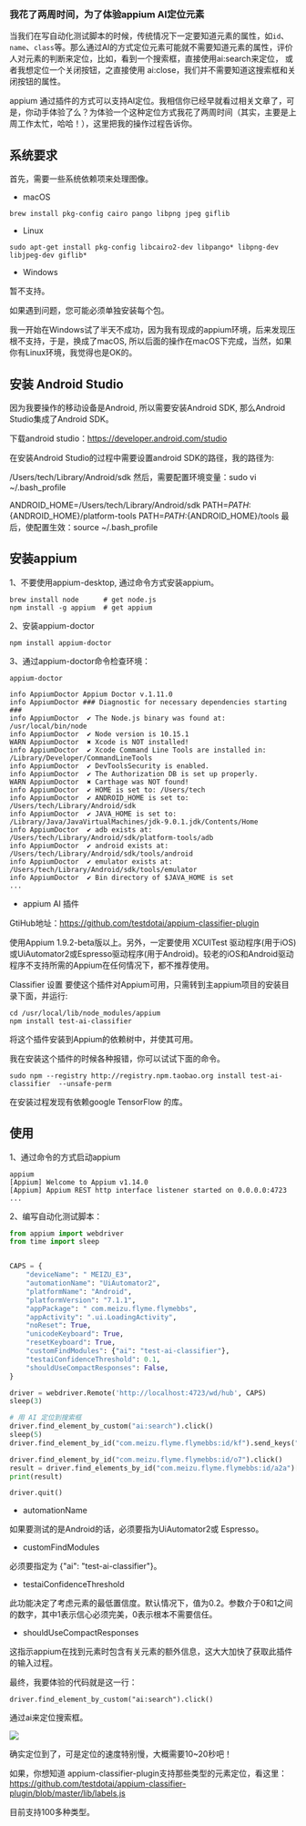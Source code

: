 ### 我花了两周时间，为了体验appium AI定位元素

当我们在写自动化测试脚本的时候，传统情况下一定要知道元素的属性，如`id`、`name`、`class`等。那么通过AI的方式定位元素可能就不需要知道元素的属性，评价人对元素的判断来定位，比如，看到一个搜索框，直接使用ai:search来定位， 或者我想定位一个关闭按钮，之直接使用 ai:close，我们并不需要知道这搜索框和关闭按钮的属性。

appium 通过插件的方式可以支持AI定位。我相信你已经早就看过相关文章了，可是，你动手体验了么？为体验一个这种定位方式我花了两周时间（其实，主要是上周工作太忙，哈哈！），这里把我的操作过程告诉你。



## 系统要求

首先，需要一些系统依赖项来处理图像。

* macOS

```shell
brew install pkg-config cairo pango libpng jpeg giflib
```

* Linux


```shell
sudo apt-get install pkg-config libcairo2-dev libpango* libpng-dev libjpeg-dev giflib*
```

* Windows

暂不支持。

如果遇到问题，您可能必须单独安装每个包。

我一开始在Windows试了半天不成功，因为我有现成的appium环境，后来发现压根不支持，于是，换成了macOS, 所以后面的操作在macOS下完成，当然，如果你有Linux环境，我觉得也是OK的。

## 安装 Android Studio

因为我要操作的移动设备是Android, 所以需要安装Android SDK, 那么Android Studio集成了Android SDK。

下载android studio：https://developer.android.com/studio

在安装Android Studio的过程中需要设置android SDK的路径，我的路径为:

/Users/tech/Library/Android/sdk
然后，需要配置环境变量：sudo vi ~/.bash_profile

ANDROID_HOME=/Users/tech/Library/Android/sdk
PATH=${PATH}:${ANDROID_HOME}/platform-tools
PATH=${PATH}:${ANDROID_HOME}/tools
最后，使配置生效：source ~/.bash_profile


## 安装appium

1、不要使用appium-desktop, 通过命令方式安装appium。

```shell
brew install node      # get node.js
npm install -g appium  # get appium
```

2、安装appium-doctor

```shell
npm install appium-doctor
```

3、通过appium-doctor命令检查环境：

```shell
appium-doctor

info AppiumDoctor Appium Doctor v.1.11.0
info AppiumDoctor ### Diagnostic for necessary dependencies starting ###
info AppiumDoctor  ✔ The Node.js binary was found at: /usr/local/bin/node
info AppiumDoctor  ✔ Node version is 10.15.1
WARN AppiumDoctor  ✖ Xcode is NOT installed!
info AppiumDoctor  ✔ Xcode Command Line Tools are installed in: /Library/Developer/CommandLineTools
info AppiumDoctor  ✔ DevToolsSecurity is enabled.
info AppiumDoctor  ✔ The Authorization DB is set up properly.
WARN AppiumDoctor  ✖ Carthage was NOT found!
info AppiumDoctor  ✔ HOME is set to: /Users/tech
info AppiumDoctor  ✔ ANDROID_HOME is set to: /Users/tech/Library/Android/sdk
info AppiumDoctor  ✔ JAVA_HOME is set to: /Library/Java/JavaVirtualMachines/jdk-9.0.1.jdk/Contents/Home
info AppiumDoctor  ✔ adb exists at: /Users/tech/Library/Android/sdk/platform-tools/adb
info AppiumDoctor  ✔ android exists at: /Users/tech/Library/Android/sdk/tools/android
info AppiumDoctor  ✔ emulator exists at: /Users/tech/Library/Android/sdk/tools/emulator
info AppiumDoctor  ✔ Bin directory of $JAVA_HOME is set
...
```

* appium AI 插件

GtiHub地址：https://github.com/testdotai/appium-classifier-plugin

使用Appium 1.9.2-beta版以上。另外，一定要使用 XCUITest 驱动程序(用于iOS)或UiAutomator2或Espresso驱动程序(用于Android)。较老的iOS和Android驱动程序不支持所需的Appium在任何情况下，都不推荐使用。


Classifier 设置
要使这个插件对Appium可用，只需转到主appium项目的安装目录下面，并运行:

```shell
cd /usr/local/lib/node_modules/appium
npm install test-ai-classifier
```
将这个插件安装到Appium的依赖树中，并使其可用。

我在安装这个插件的时候各种报错，你可以试试下面的命令。

```
sudo npm --registry http://registry.npm.taobao.org install test-ai-classifier  --unsafe-perm
```

在安装过程发现有依赖google  TensorFlow 的库。



## 使用
1、通过命令的方式启动appium

```shell
appium
[Appium] Welcome to Appium v1.14.0
[Appium] Appium REST http interface listener started on 0.0.0.0:4723
...
```

2、编写自动化测试脚本：

```py
from appium import webdriver
from time import sleep


CAPS = {
    "deviceName": " MEIZU_E3",
    "automationName": "UiAutomator2",
    "platformName": "Android",
    "platformVersion": "7.1.1",
    "appPackage": " com.meizu.flyme.flymebbs",
    "appActivity": ".ui.LoadingActivity",
    "noReset": True,
    "unicodeKeyboard": True,
    "resetKeyboard": True,
    "customFindModules": {"ai": "test-ai-classifier"},
    "testaiConfidenceThreshold": 0.1,
    "shouldUseCompactResponses": False,
}

driver = webdriver.Remote('http://localhost:4723/wd/hub', CAPS)
sleep(3)

# 用 AI 定位到搜索框
driver.find_element_by_custom("ai:search").click()
sleep(5)
driver.find_element_by_id("com.meizu.flyme.flymebbs:id/kf").send_keys("flyme")

driver.find_element_by_id("com.meizu.flyme.flymebbs:id/o7").click()
result = driver.find_elements_by_id("com.meizu.flyme.flymebbs:id/a2a")[0].text
print(result)

driver.quit()
```

* automationName

如果要测试的是Android的话，必须要指为UiAutomator2或 Espresso。

* customFindModules

必须要指定为 {"ai": "test-ai-classifier"}。

* testaiConfidenceThreshold

此功能决定了考虑元素的最低置信度。默认情况下，值为0.2。参数介于0和1之间的数字，其中1表示信心必须完美，0表示根本不需要信任。

* shouldUseCompactResponses

这指示appium在找到元素时包含有关元素的额外信息，这大大加快了获取此插件的输入过程。



最终，我要体验的代码就是这一行：

```
driver.find_element_by_custom("ai:search").click()
```

通过ai来定位搜索框。

![](../image/appium_meizu.jpg)

确实定位到了，可是定位的速度特别慢，大概需要10~20秒吧！

如果，你想知道 appium-classifier-plugin支持那些类型的元素定位，看这里：https://github.com/testdotai/appium-classifier-plugin/blob/master/lib/labels.js

目前支持100多种类型。